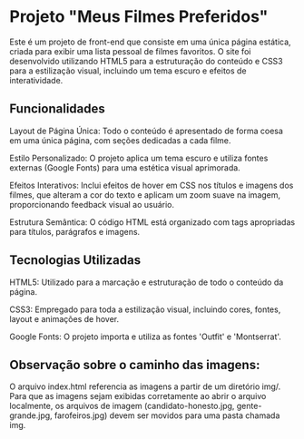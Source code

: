 # Projeto "Meus Filmes Preferidos"
Este é um projeto de front-end que consiste em uma única página estática, criada para exibir uma lista pessoal de filmes favoritos. O site foi desenvolvido utilizando HTML5 para a estruturação do conteúdo e CSS3 para a estilização visual, incluindo um tema escuro e efeitos de interatividade.

## Funcionalidades
Layout de Página Única: Todo o conteúdo é apresentado de forma coesa em uma única página, com seções dedicadas a cada filme.

Estilo Personalizado: O projeto aplica um tema escuro e utiliza fontes externas (Google Fonts) para uma estética visual aprimorada.

Efeitos Interativos: Inclui efeitos de hover em CSS nos títulos e imagens dos filmes, que alteram a cor do texto e aplicam um zoom suave na imagem, proporcionando feedback visual ao usuário.

Estrutura Semântica: O código HTML está organizado com tags apropriadas para títulos, parágrafos e imagens.

## Tecnologias Utilizadas
HTML5: Utilizado para a marcação e estruturação de todo o conteúdo da página.

CSS3: Empregado para toda a estilização visual, incluindo cores, fontes, layout e animações de hover.

Google Fonts: O projeto importa e utiliza as fontes 'Outfit' e 'Montserrat'.

## Observação sobre o caminho das imagens: 
O arquivo index.html referencia as imagens a partir de um diretório img/. Para que as imagens sejam exibidas corretamente ao abrir o arquivo localmente, os arquivos de imagem (candidato-honesto.jpg, gente-grande.jpg, farofeiros.jpg) devem ser movidos para uma pasta chamada img.
